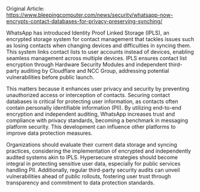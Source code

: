 Original Article: https://www.bleepingcomputer.com/news/security/whatsapp-now-encrypts-contact-databases-for-privacy-preserving-synching/

WhatsApp has introduced Identity Proof Linked Storage (IPLS), an encrypted storage system for contact management that tackles issues such as losing contacts when changing devices and difficulties in syncing them. This system links contact lists to user accounts instead of devices, enabling seamless management across multiple devices. IPLS ensures contact list encryption through Hardware Security Modules and independent third-party auditing by Cloudflare and NCC Group, addressing potential vulnerabilities before public launch. 

This matters because it enhances user privacy and security by preventing unauthorized access or interception of contacts. Securing contact databases is critical for protecting user information, as contacts often contain personally identifiable information (PII). By utilizing end-to-end encryption and independent auditing, WhatsApp increases trust and compliance with privacy standards, becoming a benchmark in messaging platform security. This development can influence other platforms to improve data protection measures.

Organizations should evaluate their current data storage and syncing practices, considering the implementation of encrypted and independently audited systems akin to IPLS. Hypersecure strategies should become integral in protecting sensitive user data, especially for public services handling PII. Additionally, regular third-party security audits can unveil vulnerabilities ahead of public rollouts, fostering user trust through transparency and commitment to data protection standards.